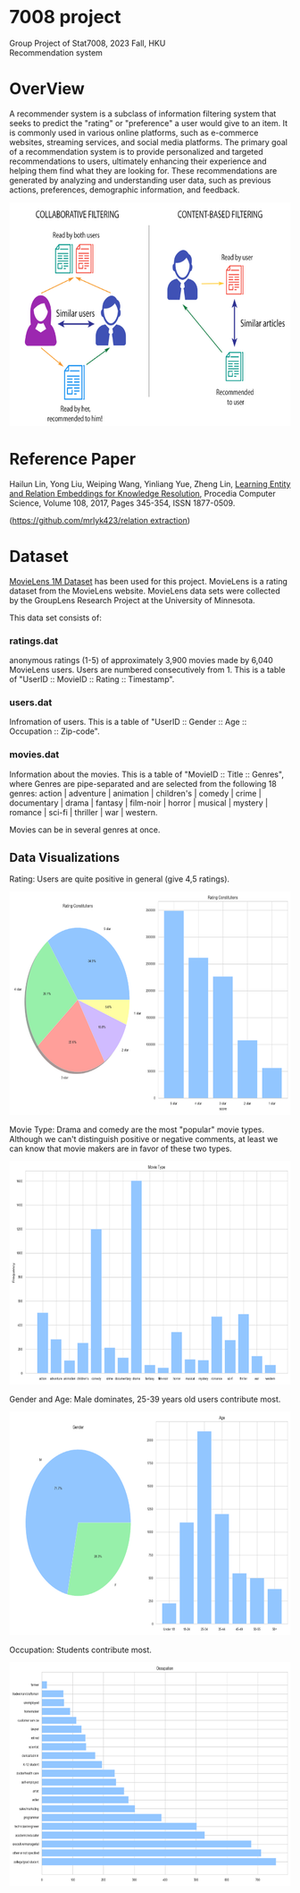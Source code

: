 # <font size=6>7008 project</font>
Group Project of Stat7008, 2023 Fall, HKU  
Recommendation system

# OverView
A recommender system is a subclass of information filtering system that seeks to predict the "rating" or "preference" a user would give to an item. It is commonly used in various online platforms, such as e-commerce websites, streaming services, and social media platforms. The primary goal of a recommendation system is to provide personalized and targeted recommendations to users, ultimately enhancing their experience and helping them find what they are looking for. These recommendations are generated by analyzing and understanding user data, such as previous actions, preferences, demographic information, and feedback.

<div  align="center"> 
 <img src="Images/Recommendation System.png" width = "600" height = "400" alt="Recommendation System">
</div>

# Reference Paper
Hailun Lin, Yong Liu, Weiping Wang, Yinliang Yue, Zheng Lin, [Learning Entity and Relation Embeddings for Knowledge Resolution](https://www.sciencedirect.com/science/article/pii/S1877050917305628), Procedia Computer Science, Volume 108, 2017, Pages 345-354, ISSN 1877-0509.

([https://github.com/mrlyk423/relation extraction](https://github.com/Mrlyk423/Relation_Extraction))

# Dataset
[MovieLens 1M Dataset](https://grouplens.org/datasets/movielens/1m/) has been used for this project. MovieLens is a rating dataset from the MovieLens website. MovieLens data sets were collected by the GroupLens Research Project at the University of Minnesota.


This data set consists of:

### ratings.dat
anonymous ratings (1-5) of approximately 3,900 movies made by 6,040 MovieLens users. Users are numbered consecutively from 1. This is a table of "UserID :: MovieID :: Rating :: Timestamp".  

### users.dat
Infromation of users. This is a table of "UserID :: Gender :: Age :: Occupation :: Zip-code".  

### movies.dat
Information about the movies. This is a table of "MovieID :: Title :: Genres", where Genres are pipe-separated and are selected from the following 18 genres: action | adventure | animation | children's | comedy | crime | documentary | drama | fantasy | film-noir | horror | musical | mystery | romance | sci-fi | thriller | war | western.

Movies can be in several genres at once.

## Data Visualizations
Rating: Users are quite positive in general (give 4,5 ratings).
<div  align="center"> 
 <img src="Images/ratings.png" width = "600" height = "400" alt="Recommendation System">
</div>  

Movie Type: Drama and comedy are the most "popular" movie types. Although we can't distinguish positive or negative comments, at least we can know that movie makers are in favor of these two types.
<div  align="center"> 
 <img src="Images/movie types.png" width = "600" height = "400" alt="Recommendation System">
</div>  

Gender and Age: Male dominates, 25-39 years old users contribute most.
<div  align="center"> 
 <img src="Images/users.png" width = "600" height = "400" alt="Recommendation System">
</div>  

Occupation: Students contribute most.
<div  align="center"> 
 <img src="Images/occupations.png" width = "600" height = "400" alt="Recommendation System">
</div>
